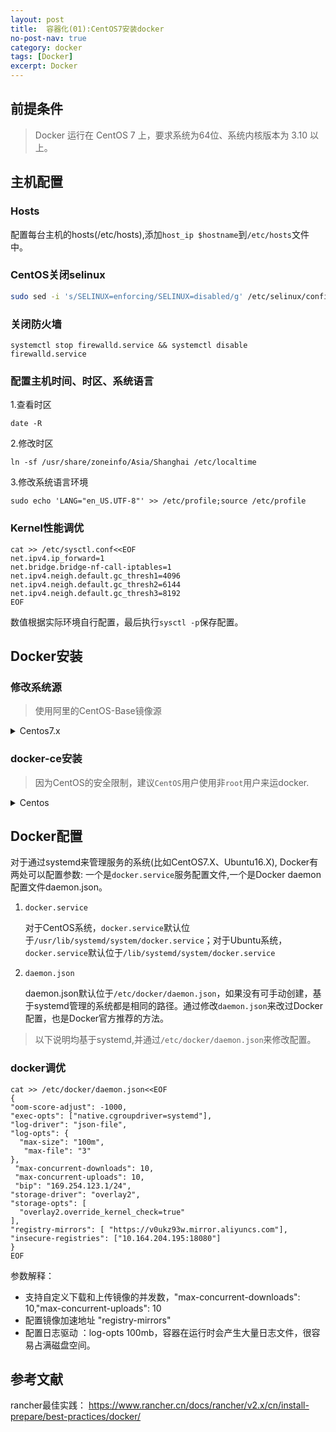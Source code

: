 ```yaml
---
layout: post
title:  容器化(01):CentOS7安装docker
no-post-nav: true
category: docker
tags: [Docker]
excerpt: Docker
---
```




## 前提条件

> Docker 运行在 CentOS 7 上，要求系统为64位、系统内核版本为 3.10 以上。

## 主机配置

### Hosts

配置每台主机的hosts(/etc/hosts),添加`host_ip $hostname`到`/etc/hosts`文件中。

### CentOS关闭selinux

```bash
sudo sed -i 's/SELINUX=enforcing/SELINUX=disabled/g' /etc/selinux/config
```

### 关闭防火墙

```
systemctl stop firewalld.service && systemctl disable firewalld.service
```

### 配置主机时间、时区、系统语言

1.查看时区

```
date -R
```

2.修改时区

```
ln -sf /usr/share/zoneinfo/Asia/Shanghai /etc/localtime
```

3.修改系统语言环境

```
sudo echo 'LANG="en_US.UTF-8"' >> /etc/profile;source /etc/profile
```

### Kernel性能调优

```
cat >> /etc/sysctl.conf<<EOF
net.ipv4.ip_forward=1
net.bridge.bridge-nf-call-iptables=1
net.ipv4.neigh.default.gc_thresh1=4096
net.ipv4.neigh.default.gc_thresh2=6144
net.ipv4.neigh.default.gc_thresh3=8192
EOF
```

数值根据实际环境自行配置，最后执行`sysctl -p`保存配置。



## Docker安装

### 修改系统源 

> 使用阿里的CentOS-Base镜像源

<details>
<summary>Centos7.x</summary>
<pre><code>yum install ca-certificates ;
update-ca-trust;
cp /etc/yum.repos.d/CentOS-Base.repo /etc/yum.repos.d/CentOS-Base.repo-bak
cat << 'EOF' > /etc/yum.repos.d/CentOS-Base.repo
[base]
name=CentOS-$releasever - Base - mirrors.aliyun.com
failovermethod=priority
baseurl=http://mirrors.aliyun.com/centos/$releasever/os/$basearch/
        http://mirrors.aliyuncs.com/centos/$releasever/os/$basearch/
        http://mirrors.cloud.aliyuncs.com/centos/$releasever/os/$basearch/
gpgcheck=1
gpgkey=http://mirrors.aliyun.com/centos/RPM-GPG-KEY-CentOS-7
[updates]
name=CentOS-$releasever - Updates - mirrors.aliyun.com
failovermethod=priority
baseurl=http://mirrors.aliyun.com/centos/$releasever/updates/$basearch/
        http://mirrors.aliyuncs.com/centos/$releasever/updates/$basearch/
        http://mirrors.cloud.aliyuncs.com/centos/$releasever/updates/$basearch/
gpgcheck=1
gpgkey=http://mirrors.aliyun.com/centos/RPM-GPG-KEY-CentOS-7
[extras]
name=CentOS-$releasever - Extras - mirrors.aliyun.com
failovermethod=priority
baseurl=http://mirrors.aliyun.com/centos/$releasever/extras/$basearch/
        http://mirrors.aliyuncs.com/centos/$releasever/extras/$basearch/
        http://mirrors.cloud.aliyuncs.com/centos/$releasever/extras/$basearch/
gpgcheck=1
gpgkey=http://mirrors.aliyun.com/centos/RPM-GPG-KEY-CentOS-7
[centosplus]
name=CentOS-$releasever - Plus - mirrors.aliyun.com
failovermethod=priority
baseurl=http://mirrors.aliyun.com/centos/$releasever/centosplus/$basearch/
        http://mirrors.aliyuncs.com/centos/$releasever/centosplus/$basearch/
        http://mirrors.cloud.aliyuncs.com/centos/$releasever/centosplus/$basearch/
gpgcheck=1
enabled=0
gpgkey=http://mirrors.aliyun.com/centos/RPM-GPG-KEY-CentOS-7
[contrib]
name=CentOS-$releasever - Contrib - mirrors.aliyun.com
failovermethod=priority
baseurl=http://mirrors.aliyun.com/centos/$releasever/contrib/$basearch/
        http://mirrors.aliyuncs.com/centos/$releasever/contrib/$basearch/
        http://mirrors.cloud.aliyuncs.com/centos/$releasever/contrib/$basearch/
gpgcheck=1
enabled=0
gpgkey=http://mirrors.aliyun.com/centos/RPM-GPG-KEY-CentOS-7
EOF
</code></pre>
</details>

### docker-ce安装

> 因为CentOS的安全限制，建议`CentOS`用户使用非`root`用户来运docker.

<details>
<summary>Centos</summary>
<pre><code>
# 定义用户名
NEW_USER=rancher
# 添加用户(可选)
sudo adduser $NEW_USER
# 为新用户设置密码
sudo passwd $NEW_USER
# 为新用户添加sudo权限
sudo echo "$NEW_USER ALL=(ALL) ALL" >> /etc/sudoers
# 卸载旧版本Docker软件
sudo yum remove docker \
              docker-client \
              docker-client-latest \
              docker-common \
              docker-latest \
              docker-latest-logrotate \
              docker-logrotate \
              docker-selinux \
              docker-engine-selinux \
              docker-engine \
              container*
# 定义安装版本
export docker_version=18.06.3
# step 1: 安装必要的一些系统工具
sudo yum update -y;
sudo yum install -y yum-utils device-mapper-persistent-data \
    lvm2 bash-completion;
# Step 2: 添加软件源信息
sudo yum-config-manager --add-repo \
    http://mirrors.aliyun.com/docker-ce/linux/centos/docker-ce.repo;
# Step 3: 更新并安装 Docker-CE
sudo yum makecache all;
version=$(yum list docker-ce.x86_64 --showduplicates | sort -r|grep ${docker_version}|awk '{print $2}');
sudo yum -y install --setopt=obsoletes=0 docker-ce-${version} docker-ce-selinux-${version};
# 如果已经安装高版本Docker,可进行降级安装(可选)
yum downgrade --setopt=obsoletes=0 -y docker-ce-${version} docker-ce-selinux-${version};
# 把当前用户加入docker组
sudo usermod -aG docker $NEW_USER;
# 设置开机启动
sudo systemctl enable docker;
</code></pre>
</details>



## Docker配置

对于通过systemd来管理服务的系统(比如CentOS7.X、Ubuntu16.X), Docker有两处可以配置参数: 一个是`docker.service`服务配置文件,一个是Docker daemon配置文件daemon.json。

1. `docker.service`

   对于CentOS系统，`docker.service`默认位于`/usr/lib/systemd/system/docker.service`；对于Ubuntu系统，`docker.service`默认位于`/lib/systemd/system/docker.service`

2. `daemon.json`

   daemon.json默认位于`/etc/docker/daemon.json`，如果没有可手动创建，基于systemd管理的系统都是相同的路径。通过修改`daemon.json`来改过Docker配置，也是Docker官方推荐的方法。

> 以下说明均基于systemd,并通过`/etc/docker/daemon.json`来修改配置。
>

### docker调优

  ```
cat >> /etc/docker/daemon.json<<EOF
{
  "oom-score-adjust": -1000,
  "exec-opts": ["native.cgroupdriver=systemd"],
  "log-driver": "json-file",
  "log-opts": {
    "max-size": "100m",
     "max-file": "3"
  },
   "max-concurrent-downloads": 10,
   "max-concurrent-uploads": 10,
   "bip": "169.254.123.1/24",
  "storage-driver": "overlay2",
  "storage-opts": [
    "overlay2.override_kernel_check=true"
  ],
 "registry-mirrors": [ "https://v0ukz93w.mirror.aliyuncs.com"],
 "insecure-registries": ["10.164.204.195:18080"]
}
EOF
  ```

参数解释：

- 支持自定义下载和上传镜像的并发数，"max-concurrent-downloads": 10,"max-concurrent-uploads": 10
- 配置镜像加速地址 "registry-mirrors"
- 配置日志驱动 ：log-opts 100mb，容器在运行时会产生大量日志文件，很容易占满磁盘空间。









## 参考文献

rancher最佳实践： <https://www.rancher.cn/docs/rancher/v2.x/cn/install-prepare/best-practices/docker/>




